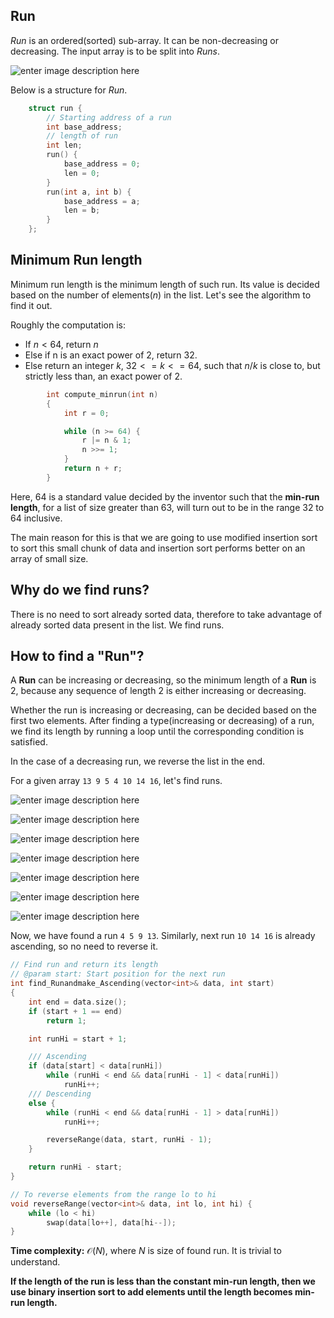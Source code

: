 ## Run
 
 _Run_ is an ordered(sorted) sub-array. It can be non-decreasing or decreasing. The input array is to be split into _Runs_.

![enter image description here](https://lh3.googleusercontent.com/CNvldwkU56Hva_WMGiFUTV4FTU7VeOBM-NFfRgPWqfBt6o9UkGETs7qflxoe-FCop2zlxD5KM3rr)

Below is a structure for _Run_.
```cpp
    struct run {
        // Starting address of a run
        int base_address;
        // length of run
        int len;
        run() {
            base_address = 0;
            len = 0;
        }
        run(int a, int b) {
            base_address = a;
            len = b;
        }
    };
```

## Minimum Run length 
Minimum run length is the minimum length of such run. Its value is decided based on the number of elements($n$) in the list. Let's see the algorithm to find it out.
    
Roughly the computation is:
- If $n < 64$, return $n$
- Else if n is an exact power of $2$, return $32$.
- Else return an integer $k$, $32 <= k <= 64$, such that $n/k$ is close to, but strictly less than, an exact power of $2$.
    
```cpp
        int compute_minrun(int n)
        {
            int r = 0;

            while (n >= 64) {
                r |= n & 1;
                n >>= 1;
            }
            return n + r;
        }
```

Here, 64 is a standard value decided by the inventor such that the **min-run length**, for a list of size greater than 63, will turn out to be in the range 32 to 64 inclusive. 

The main reason for this is that we are going to use modified insertion sort to sort this small chunk of data and insertion sort performs better on an array of small size.

## Why do we find runs?
There is no need to sort already sorted data, therefore to take advantage of already sorted data present in the list. We find runs.

## How to find a "Run"?

A **Run** can be increasing or decreasing, so the minimum length of a **Run** is $2$, because any sequence of length 2 is either increasing or decreasing.

Whether the run is increasing or decreasing, can be decided based on the first two elements. After finding a type(increasing or decreasing) of a run, we find its length by running a loop until the corresponding condition is satisfied.

In the case of a decreasing run, we reverse the list in the end.

For a given array `13 9 5 4 10 14 16`, let's find runs.

![enter image description here](https://lh3.googleusercontent.com/hCmQ1gKRonCEyIgHxzGI-_QtsDE3u9WXvc9Biix9xjEiWhlU4gTRMFECNjS_bUEg-JSEfqpUeRNV)

![enter image description here](https://lh3.googleusercontent.com/0wSo1NmDagPDbBiUrAsRIkm_nADA4eiYH1YUqzYbDMT-ZbQdx-wXVqN1yxXDbz8RYnuJiNGKbVrx)

![enter image description here](https://lh3.googleusercontent.com/y6NDKmBb9eDSbAAXgAS9zCr63FS2g58wecjQOnopyAhsQpwR5zzPxM0yaWkmxqT9GvvZZtUMLno4)

![enter image description here](https://lh3.googleusercontent.com/MjmPJm7lyFE8G5GvSrPf7l6qfkRTzUh5pRDqJ3uylORLZ239KKGOPTu0Um5e8wjNoqZMpeSRkDVQ)

![enter image description here](https://lh3.googleusercontent.com/V7nyWxDBPjKEqO1hCIMnwqU7ifu9Z2p4YHVHtDUrlaVPgvCATPPeG3WuSq7jOlqRCFempWm5mT8P)

![enter image description here](https://lh3.googleusercontent.com/lbX6Cvu9F3uhUwiX17cS3A-QfLF3aNpbjSpIRWXFRrXrTO_tKIesOec6cxUYhkgY1XuPGTwmibop)

![enter image description here](https://lh3.googleusercontent.com/ntfTHXnrjP0Fcm0OntLRK5XnvtpyioTiEkJoid4q2N5Fn1Mol6q-8wqT6pJuDhiDrMSOnGpTpUpl)

Now, we have found a run `4 5 9 13`. Similarly, next run `10 14 16` is already ascending, so no need to reverse it.

```cpp
// Find run and return its length
// @param start: Start position for the next run
int find_Runandmake_Ascending(vector<int>& data, int start)
{
    int end = data.size();
    if (start + 1 == end)
        return 1;

    int runHi = start + 1;

    /// Ascending
    if (data[start] < data[runHi])
        while (runHi < end && data[runHi - 1] < data[runHi])
            runHi++;
    /// Descending
    else {
        while (runHi < end && data[runHi - 1] > data[runHi])
            runHi++;

        reverseRange(data, start, runHi - 1);
    }

    return runHi - start;
}

// To reverse elements from the range lo to hi
void reverseRange(vector<int>& data, int lo, int hi) {
    while (lo < hi)
        swap(data[lo++], data[hi--]);
}
```
**Time complexity:** $\mathcal{O}(N)$, where $N$ is size of found run. It is trivial to understand.

**If the length of the run is less than the constant min-run length, then we use binary insertion sort to add elements until the length becomes min-run length.**
